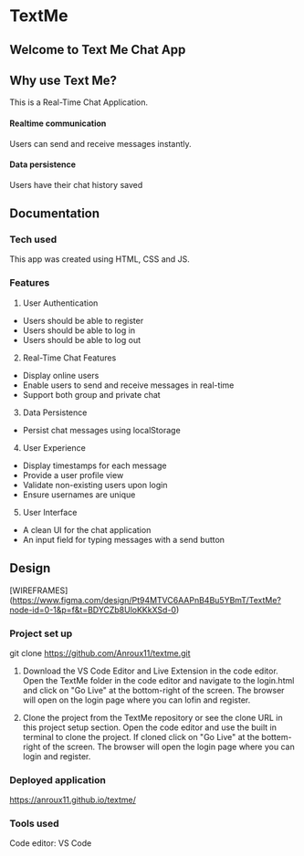 # TextMe
## Welcome to Text Me Chat App 

## Why use Text Me? 
This is a Real-Time Chat Application.

#### Realtime communication
Users can send and receive messages instantly.

#### Data persistence  
Users have their chat history saved

  
## Documentation 

### Tech used
This app was created using HTML, CSS and JS.

### Features

1. User Authentication 
- Users should be able to register
- Users should be able to log in
- Users should be able to log out

2. Real-Time Chat Features
 - Display online users
 - Enable users to send and receive messages in real-time  
 - Support both group and private chat

3. Data Persistence 
 - Persist chat messages using localStorage

4. User Experience 
 - Display timestamps for each message
 - Provide a user profile view
 - Validate non-existing users upon login
 - Ensure usernames are unique

5. User Interface   
 - A clean UI for the chat application
 - An input field for typing messages with a send button

## Design  
[WIREFRAMES] (https://www.figma.com/design/Pt94MTVC6AAPnB4Bu5YBmT/TextMe?node-id=0-1&p=f&t=BDYCZb8UloKKkXSd-0)


### Project set up
git clone https://github.com/Anroux11/textme.git

1. Download the VS Code Editor and Live Extension in the code editor.
    Open the TextMe folder in the code editor and navigate to the login.html and click on "Go Live" at the bottom-right of the screen.
    The browser will open on the login page where you can lofin and register.

 2. Clone the project from the TextMe repository or see the clone URL in this project setup section.
    Open the code editor and use the built in terminal to clone the project.
    If cloned click on "Go Live" at the bottem-right of the screen. The browser will open the login page where you can login and register.

### Deployed application
https://anroux11.github.io/textme/

### Tools used
Code editor: VS Code
